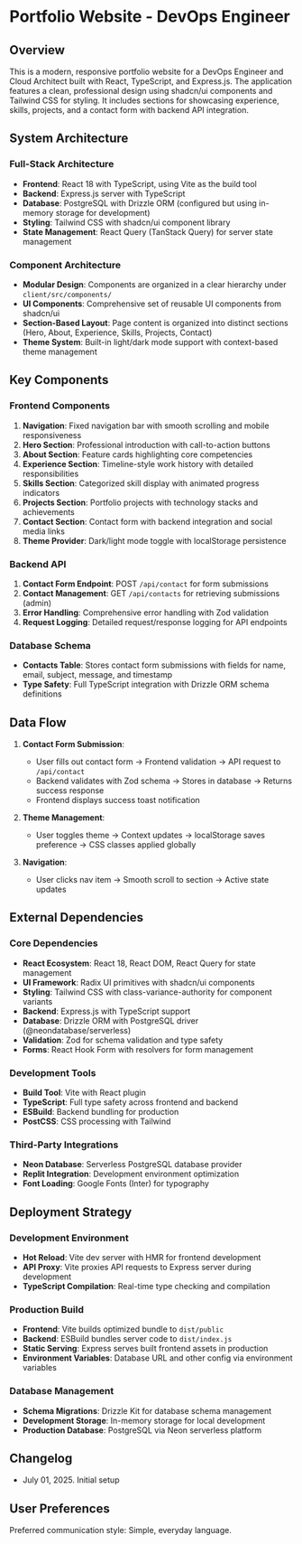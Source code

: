 # Portfolio Website - DevOps Engineer

## Overview

This is a modern, responsive portfolio website for a DevOps Engineer and Cloud Architect built with React, TypeScript, and Express.js. The application features a clean, professional design using shadcn/ui components and Tailwind CSS for styling. It includes sections for showcasing experience, skills, projects, and a contact form with backend API integration.

## System Architecture

### Full-Stack Architecture
- **Frontend**: React 18 with TypeScript, using Vite as the build tool
- **Backend**: Express.js server with TypeScript
- **Database**: PostgreSQL with Drizzle ORM (configured but using in-memory storage for development)
- **Styling**: Tailwind CSS with shadcn/ui component library
- **State Management**: React Query (TanStack Query) for server state management

### Component Architecture
- **Modular Design**: Components are organized in a clear hierarchy under `client/src/components/`
- **UI Components**: Comprehensive set of reusable UI components from shadcn/ui
- **Section-Based Layout**: Page content is organized into distinct sections (Hero, About, Experience, Skills, Projects, Contact)
- **Theme System**: Built-in light/dark mode support with context-based theme management

## Key Components

### Frontend Components
1. **Navigation**: Fixed navigation bar with smooth scrolling and mobile responsiveness
2. **Hero Section**: Professional introduction with call-to-action buttons
3. **About Section**: Feature cards highlighting core competencies
4. **Experience Section**: Timeline-style work history with detailed responsibilities
5. **Skills Section**: Categorized skill display with animated progress indicators
6. **Projects Section**: Portfolio projects with technology stacks and achievements
7. **Contact Section**: Contact form with backend integration and social media links
8. **Theme Provider**: Dark/light mode toggle with localStorage persistence

### Backend API
1. **Contact Form Endpoint**: POST `/api/contact` for form submissions
2. **Contact Management**: GET `/api/contacts` for retrieving submissions (admin)
3. **Error Handling**: Comprehensive error handling with Zod validation
4. **Request Logging**: Detailed request/response logging for API endpoints

### Database Schema
- **Contacts Table**: Stores contact form submissions with fields for name, email, subject, message, and timestamp
- **Type Safety**: Full TypeScript integration with Drizzle ORM schema definitions

## Data Flow

1. **Contact Form Submission**:
   - User fills out contact form → Frontend validation → API request to `/api/contact`
   - Backend validates with Zod schema → Stores in database → Returns success response
   - Frontend displays success toast notification

2. **Theme Management**:
   - User toggles theme → Context updates → localStorage saves preference → CSS classes applied globally

3. **Navigation**:
   - User clicks nav item → Smooth scroll to section → Active state updates

## External Dependencies

### Core Dependencies
- **React Ecosystem**: React 18, React DOM, React Query for state management
- **UI Framework**: Radix UI primitives with shadcn/ui components
- **Styling**: Tailwind CSS with class-variance-authority for component variants
- **Backend**: Express.js with TypeScript support
- **Database**: Drizzle ORM with PostgreSQL driver (@neondatabase/serverless)
- **Validation**: Zod for schema validation and type safety
- **Forms**: React Hook Form with resolvers for form management

### Development Tools
- **Build Tool**: Vite with React plugin
- **TypeScript**: Full type safety across frontend and backend
- **ESBuild**: Backend bundling for production
- **PostCSS**: CSS processing with Tailwind

### Third-Party Integrations
- **Neon Database**: Serverless PostgreSQL database provider
- **Replit Integration**: Development environment optimization
- **Font Loading**: Google Fonts (Inter) for typography

## Deployment Strategy

### Development Environment
- **Hot Reload**: Vite dev server with HMR for frontend development
- **API Proxy**: Vite proxies API requests to Express server during development
- **TypeScript Compilation**: Real-time type checking and compilation

### Production Build
- **Frontend**: Vite builds optimized bundle to `dist/public`
- **Backend**: ESBuild bundles server code to `dist/index.js`
- **Static Serving**: Express serves built frontend assets in production
- **Environment Variables**: Database URL and other config via environment variables

### Database Management
- **Schema Migrations**: Drizzle Kit for database schema management
- **Development Storage**: In-memory storage for local development
- **Production Database**: PostgreSQL via Neon serverless platform

## Changelog
- July 01, 2025. Initial setup

## User Preferences

Preferred communication style: Simple, everyday language.